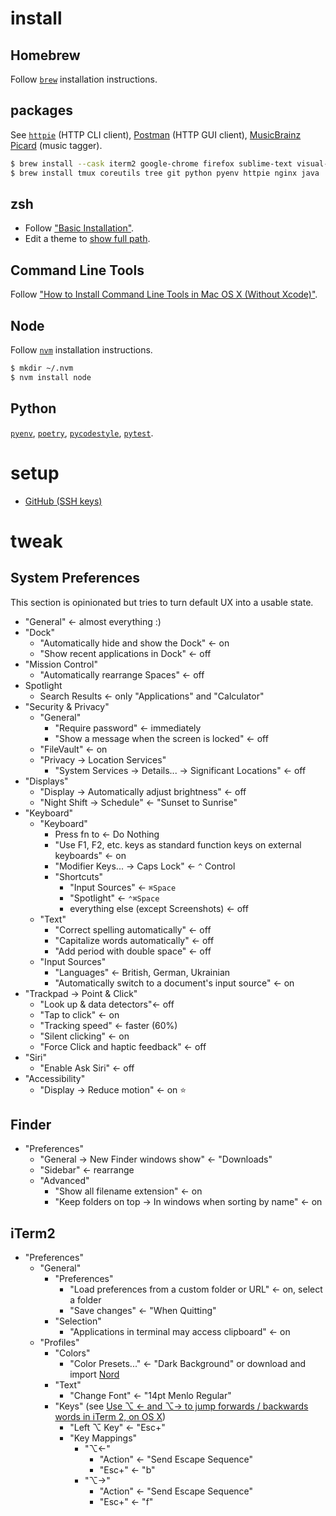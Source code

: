 # install
## Homebrew
Follow [`brew`](https://brew.sh) installation instructions.

## packages
See [`httpie`](https://httpie.org) (HTTP CLI client), [Postman](https://www.getpostman.com) (HTTP GUI client), [MusicBrainz Picard](https://picard.musicbrainz.org/) (music tagger).

```bash
$ brew install --cask iterm2 google-chrome firefox sublime-text visual-studio-code postman android-file-transfer musicbrainz-picard
$ brew install tmux coreutils tree git python pyenv httpie nginx java
```

## zsh
* Follow ["Basic Installation"](https://github.com/ohmyzsh/ohmyzsh#basic-installation).
* Edit a theme to [show full path](https://blaisdell.dev/zsh-full-file-path/).

## Command Line Tools
Follow ["How to Install Command Line Tools in Mac OS X (Without Xcode)"](http://osxdaily.com/2014/02/12/install-command-line-tools-mac-os-x).

## Node
Follow [`nvm`](https://github.com/nvm-sh/nvm) installation instructions.

```bash
$ mkdir ~/.nvm
$ nvm install node
```

## Python
[`pyenv`](https://github.com/pyenv/pyenv/), [`poetry`](https://python-poetry.org/docs/basic-usage/), [`pycodestyle`](https://pycodestyle.readthedocs.io/en/latest/), [`pytest`](https://pytest.org/en/latest/).

# setup
* [GitHub (SSH keys)](https://help.github.com/articles/connecting-to-github-with-ssh)

# tweak
## System Preferences
This section is opinionated but tries to turn default UX into a usable state.

* "General" <- almost everything :)
* "Dock"
  * "Automatically hide and show the Dock" <- on
  * "Show recent applications in Dock" <- off
* "Mission Control"
  * "Automatically rearrange Spaces" <- off
* Spotlight
  * Search Results <- only "Applications" and "Calculator"
* "Security & Privacy"
  * "General"
    * "Require password" <- immediately
    * "Show a message when the screen is locked" <- off
  * "FileVault" <- on
  * "Privacy -> Location Services"
    * "System Services -> Details... -> Significant Locations" <- off
* "Displays"
  * "Display -> Automatically adjust brightness" <- off
  * "Night Shift -> Schedule" <- "Sunset to Sunrise"
* "Keyboard"
  * "Keyboard"
    * Press fn to <- Do Nothing
    * "Use F1, F2, etc. keys as standard function keys on external keyboards" <- on
    * "Modifier Keys... -> Caps Lock" <- `^` Control
    * "Shortcuts"
      * "Input Sources" <- `⌘Space`
      * "Spotlight" <- `⌃⌘Space`
      * everything else (except Screenshots) <- off
  * "Text"
    * "Correct spelling automatically" <- off
    * "Capitalize words automatically" <- off
    * "Add period with double space" <- off
  * "Input Sources"
    * "Languages" <- British, German, Ukrainian
    * "Automatically switch to a document's input source" <- on
* "Trackpad -> Point & Click"
  * "Look up & data detectors"<- off
  * "Tap to click" <- on
  * "Tracking speed" <- faster (60%)
  * "Silent clicking" <- on
  * "Force Click and haptic feedback" <- off
* "Siri"
  * "Enable Ask Siri" <- off
* "Accessibility"
  * "Display -> Reduce motion" <- on :star:

## Finder
* "Preferences"
  * "General -> New Finder windows show" <- "Downloads"
  * "Sidebar" <- rearrange
  * "Advanced"
    * "Show all filename extension" <- on
    * "Keep folders on top -> In windows when sorting by name" <- on

## iTerm2

* "Preferences"
  * "General"
    * "Preferences"
      * "Load preferences from a custom folder or URL" <- on, select a folder
      * "Save changes" <- "When Quitting"
    * "Selection"
      * "Applications in terminal may access clipboard" <- on
  * "Profiles"
    * "Colors"
      * "Color Presets..." <- "Dark Background" or download and import [Nord](https://github.com/arcticicestudio/nord-iterm2)
    * "Text"
      * "Change Font" <- "14pt Menlo Regular"
    * "Keys" (see [Use ⌥ ← and ⌥→ to jump forwards / backwards words in iTerm 2, on OS X](https://coderwall.com/p/h6yfda/use-and-to-jump-forwards-backwards-words-in-iterm-2-on-os-x))
      * "Left ⌥ Key" <- "Esc+"
      * "Key Mappings"
        * "⌥←"
          * "Action" <- "Send Escape Sequence"
          * "Esc+" <- "b"
        * "⌥→"
          * "Action" <- "Send Escape Sequence"
          * "Esc+" <- "f"
